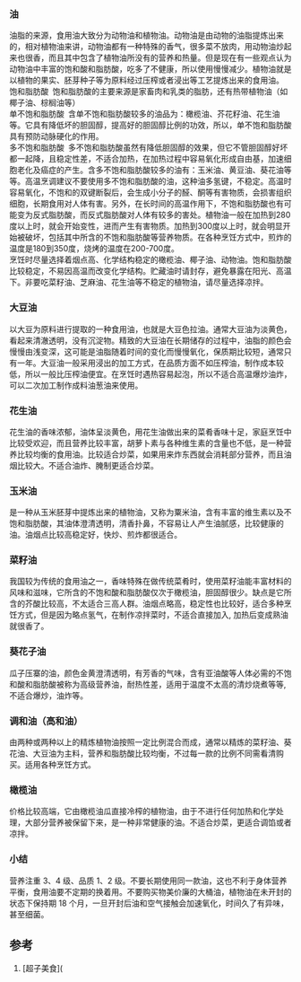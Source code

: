 ### 油

油脂的来源，食用油大致分为动物油和植物油。动物油是由动物的油脂提炼出来的，相对植物油来讲，动物油都有一种特殊的香气，很多菜不放肉，用动物油炒起来也很香，而且其中包含了植物油所没有的营养和热量。但是现在有一些观点认为动物油中丰富的饱和酸和脂肪酸，吃多了不健康，所以使用慢慢减少。植物油就是以植物的果实、胚芽种子等为原料经过压榨或者浸出等工艺提炼出来的食用油。
饱和脂肪酸 饱和脂肪酸的主要来源是家畜肉和乳类的脂肪，还有热带植物油（如椰子油、棕榈油等）  
单不饱和脂肪酸 含单不饱和脂肪酸较多的油品为：橄榄油、芥花籽油、花生油等。它具有降低坏的胆固醇，提高好的胆固醇比例的功效，所以，单不饱和脂肪酸具有预防动脉硬化的作用。  
多不饱和脂肪酸 多不饱和脂肪酸虽然有降低胆固醇的效果，但它不管胆固醇好坏都一起降，且稳定性差，不适合加热，在加热过程中容易氧化形成自由基，加速细胞老化及癌症的产生。含多不饱和脂肪酸较多的油有：玉米油、黄豆油、葵花油等等。高温烹调建议不要使用多不饱和脂肪酸的油，这种油多氢键，不稳定。高温时容易氧化，不饱和的双键断裂后，会生成小分子的醛、酮等有害物质，会损害组织细胞，长期食用对人体有害。另外，在长时间的高温作用下，不饱和脂肪酸也有可能变为反式脂肪酸，而反式脂肪酸对人体有较多的害处。植物油一般在加热到280度以上时，就会开始变性，进而产生有害物质。加热到300度以上时，就会明显开始被破坏，包括其中所含的不饱和脂肪酸等营养物质。在各种烹饪方式中，煎炸的温度是180到350度，烧烤的温度在200-700度。  
烹饪时尽量选择着烟点高、化学结构稳定的橄榄油、椰子油、动物油。饱和脂肪酸比较稳定，不易因高温而改变化学结构。贮藏油时请封存，避免暴露在阳光、高温下。非要吃菜籽油、芝麻油、花生油等不稳定的植物油，请尽量选择凉拌。

### 大豆油

以大豆为原料进行提取的一种食用油，也就是大豆色拉油。通常大豆油为淡黄色，看起来清澈透明，没有沉淀物。精致的大豆油在长期储存的过程中，油脂的颜色会慢慢由浅变深，这可能是油脂随着时间的变化而慢慢氧化，保质期比较短，通常只有一年。大豆油一般采用浸出的加工方式，在品质方面不如压榨油，制作成本较低，所以一般比压榨油便宜。在烹饪时遇热容易起泡，所以不适合高温爆炒油炸，可以二次加工制作成料油葱油来使用。

### 花生油

花生油的香味浓郁，油体呈淡黄色，用花生油做出来的菜肴香味十足，家庭烹饪中比较受欢迎，而且营养比较丰富，胡萝卜素与各种维生素的含量也不低，是一种营养比较均衡的食用油。比较适合炒菜，如果用来炸东西就会消耗部分营养，而且油烟比较大。不适合油炸、腌制更适合炒菜。

### 玉米油

是一种从玉米胚芽中提炼出来的植物油，又称为粟米油，含有丰富的维生素以及不饱和脂肪酸，其油体澄清透明，清香扑鼻，不容易让人产生油腻感，比较健康的油。油烟点比较高稳定好，快炒、煎炸都很适合。

### 菜籽油

我国较为传统的食用油之一，香味特殊在做传统菜肴时，使用菜籽油能丰富材料的风味和滋味，它所含的不饱和酸和脂肪酸仅次于橄榄油，胆固醇很少。缺点是它所含的芥酸比较高，不太适合三高人群。油烟点略高，稳定性也比较好，适合多种烹饪方式，但是因为略点氢气，在制作凉拌菜时，不适合直接加入, 加热后变成熟油就很香了。

### 葵花子油

瓜子压寨的油，颜色金黄澄清透明，有芳香的气味，含有亚油酸等人体必需的不饱和酸和脂肪酸被称为高级营养油，耐热性差，适用于温度不太高的清炒烧煮等等, 不适合爆炒，油炸等。

### 调和油（高和油）

由两种或两种以上的精炼植物油按照一定比例混合而成，通常以精炼的菜籽油、葵花油、大豆油为主料，营养和脂肪酸比较均衡，不过每一款的比例不同需看清购买。适用各种烹饪方式。

### 橄榄油

价格比较高端，它由橄榄油瓜直接冷榨的植物油，由于不进行任何加热和化学处理，大部分营养被保留下来，是一种非常健康的油。不适合炒菜，更适合调馅或者凉拌。

### 小结

营养注重 3、4 级、品质 1、2 级。不要长期使用同一款油，这也不利于身体营养平衡，食用油要不定期的换着用。不要购买物美价廉的大桶油，植物油在未开封的状态下保持期 18 个月，一旦开封后油和空气接触会加速氧化，时间久了有异味，甚至细菌。

## 参考

1. [超子美食](